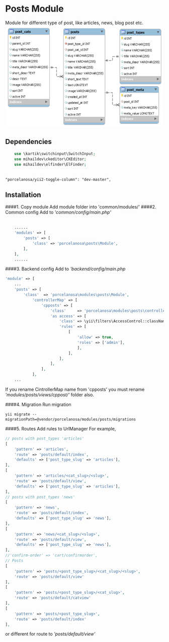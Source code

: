 # Posts Module
Module for different type of post, like articles, news, blog post etc.
![ERR Diagram](posts_err_diagram.png)
## Dependencies
```php
    use \kartik\switchinput\SwitchInput;
    use mihaildev\ckeditor\CKEditor;
    use mihaildev\elfinder\ElFinder;
    
```
	"porcelanosa/yii2-toggle-column": "dev-master",
        
## Installation

####1. Copy module 
Add module folder into 'common/modules/'
####2. Common config 
Add to _'common/config/main.php'_ 
```php
 
    ......
    'modules' => [
        'posts' => [
            'class' => 'porcelanosa\posts\Module',
        ],
    ],
    ......
```
####3. Backend config 
Add to _'backend/config/main.php_
```php
'module' => [
    ...
    'posts' => [
        'class'  => 'porcelanosa\modules\posts\Module',
            'controllerMap' => [
                'cpposts' => [
                    'class'     => 'porcelanosa\modules\posts\controllers\AdminController',
                    'as access' => [
                        'class' => \yii\filters\AccessControl::className(),
                        'rules' => [
                            [
                                'allow' => true,
                                'roles' => ['admin'],
                                ],
                            ],
                        ],
                    ],
                ],
            ],
    ...
```
If you rename CintrollerMap name from 'cpposts' you must rename _'modules/posts/views/cppost/'_ folder also.

####4. Migration 
Run migration
```
yii migrate --migrationPath=@vendor/porcelanosa/modules/posts/migrations
```
####5. Routes 
Add rules to UrlManager
For example,  
```php
// posts with post_types 'articles'
[
    'pattern' => 'articles',
    'route' => 'posts/default/index',
    'defaults' => ['post_type_slug' => 'articles'],
],
[
    'pattern' => 'articles/<cat_slug>/<slug>',
    'route' => 'posts/default/view',
    'defaults' => ['post_type_slug' => 'articles'],
],
// posts with post_types 'news'
[
    'pattern' => 'news',
    'route' => 'posts/default/index',
    'defaults' => ['post_type_slug' => 'news'],
],
[
    'pattern' => 'news/<cat_slug>/<slug>',
    'route' => 'posts/default/view',
    'defaults' => ['post_type_slug' => 'news'],
],
//'confirm-order' => 'cart/confirmorder',
// Posts
[
    'pattern' => 'posts/<post_type_slug>/<cat_slug>/<slug>',
    'route' => 'posts/default/view'
],
[
    'pattern' => 'posts/<post_type_slug>/<cat_slug>',
    'route' => 'posts/default/catview'
],
[
    'pattern' => 'posts/<post_type_slug>',
    'route' => 'posts/default/index'
],
```
or different for route to _'posts/default/view'_